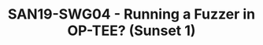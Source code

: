 ---
categories:
- san19
description: <ul><li dir="ltr">Riscure (Martijn B) has created a fuzzer tool for OP-TEE.
  It has been successfully used to find a couple of potential security issues in OP-TEE.</li><li
  dir="ltr">As of today the tool is quite invasive in terms of making changes to the
  current OP-TEE source code.</li><li dir="ltr">In this session we would like to discuss
  whether there is anything we can do make the fuzzer code closer to upstream.</li></ul>Related
  session:&nbsp;<br><a href="https://linaroconnectsandiego.sched.com/event/SubJ/san19-509-fuzzing-embedded-trusted-operating-systems-using-afl">SAN19-225
  Fuzzing embedded (trusted)&nbsp;</a>
image:
  featured: 'true'
  path: /assets/images/featured-images/san19/SAN19-SWG04.png
session_attendee_num: '26'
session_id: SAN19-SWG04
session_room: Sunset 1 (Developer Room)
session_slot:
  end_time: '2019-09-25 12:30:00'
  start_time: '2019-09-25 12:00:00'
session_speakers:
- speaker_bio: Joakim has been a Linux user for about 15 years where he spent most
    of the time in his professional career working with security for embedded devices.
    The last five years he has been heading Security Working Group in Linaro who are
    working with various upstream projects related to Security where OP-TEE is one
    of the key projects for that group.
  speaker_company: Linaro
  speaker_image: /assets/images/speakers/san19/joakim-bech.jpg
  speaker_location: Sweden
  speaker_name: Joakim Bech
  speaker_position: Principal Engineer Security
  speaker_url: http://joakimbech.com
  speaker_username: joakim.bech
- speaker_bio: Martijn Bogaard is a Senior Security Analyst at Riscure where he focuses
    most of his time on analyzing the security of low-level embedded software (bootloaders,
    operating systems) and is slowly expanding into embedded hardware security. Recent
    research interests include the effects of fault injection on software, TEE (in-)security
    and levering the hardware to attack software.
  speaker_company: Riscure
  speaker_image: /assets/images/speakers/san19/martijn-bogaard.jpg
  speaker_location: ''
  speaker_name: Martijn Bogaard
  speaker_position: Senior Security Analyst at Riscure
  speaker_url: ''
  speaker_username: bogaard
session_track: Security
tag: session
tags:
- 96Boards
title: SAN19-SWG04 - Running a Fuzzer in OP-TEE? (Sunset 1)
---